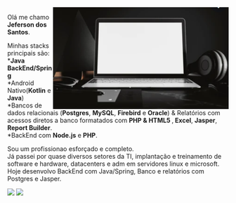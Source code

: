 <img src="https://github.com/JJeferson/JJeferson/blob/main/22.png" min-width="400px" max-width="400px" width="400px" align="right" alt="Computador">


<p align="left">
Olá me chamo <strong>Jeferson dos Santos</strong>.
<p>
<p align="left">  
Minhas stacks principais são: </br>
*<strong>Java BackEnd/Spring </strong></br>
*Android Nativo(<strong>Kotlin</strong> e <strong>Java</strong>) </br>
*Bancos de dados relacionais (<strong>Postgres</strong>, <strong>MySQL</strong>, <strong>Firebird</strong> e <strong>Oracle</strong>) & Relatórios com acessos diretos a banco 
  formatados com <strong>PHP & HTML5 </strong>,<strong> Excel</strong>, <strong>Jasper</strong>, <strong>Report Builder</strong>. </br>
*BackEnd com <strong>Node.js</strong> e <strong>PHP</strong>. </br>
</p>
<p align="left">  
Sou um profissionao esforçado e completo. </br>
Já passei por quase diversos setores da TI, implantação  e treinamento de software e hardware, datacenters e adm em servidores linux e microsoft. </br>
Hoje desenvolvo BackEnd com Java/Spring, Banco e relatórios com Postgres e Jasper. </br>
</p>

<p align="left">
  <a href="https://www.instagram.com/bettercalljeffer/" alt="Instagram">
  <img src="https://img.shields.io/badge/-Instagram-DF0174?style=for-the-badge&logo=instagram&logoColor=white&link=https://www.instagram.com/iuricoding/"/></a>

  <a href="https://www.linkedin.com/in/jeferson-dos-santos-57262720/" alt="Linkedin">
  <img src="https://img.shields.io/badge/-Linkedin-0e76a8?style=for-the-badge&logo=Linkedin&logoColor=white&link=https://www.linkedin.com/in/iuricode" /></a>

</p>
